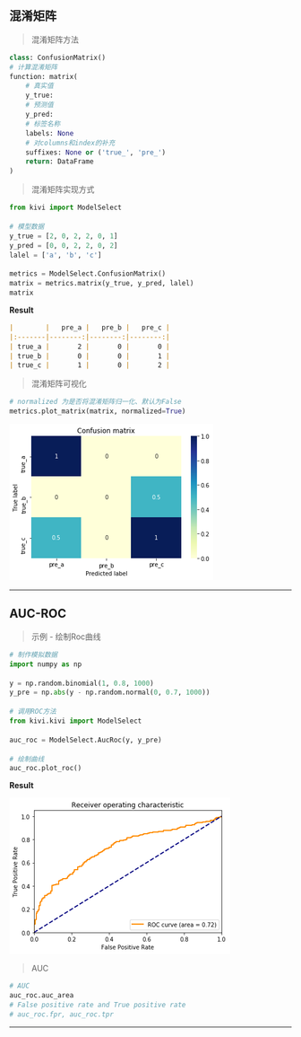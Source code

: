 ## 混淆矩阵

> 混淆矩阵方法

```python
class: ConfusionMatrix()
# 计算混淆矩阵
function: matrix(
    # 真实值
    y_true: 
    # 预测值
    y_pred: 
    # 标签名称
    labels: None
    # 对columns和index的补充
    suffixes: None or ('true_', 'pre_')
    return: DataFrame
)
```

> 混淆矩阵实现方式

```python
from kivi import ModelSelect

# 模型数据
y_true = [2, 0, 2, 2, 0, 1]
y_pred = [0, 0, 2, 2, 0, 2]
lalel = ['a', 'b', 'c']

metrics = ModelSelect.ConfusionMatrix()
matrix = metrics.matrix(y_true, y_pred, lalel)
matrix
```

**Result**

```markdown
|        |   pre_a |   pre_b |   pre_c |
|:-------|--------:|--------:|--------:|
| true_a |       2 |       0 |       0 |
| true_b |       0 |       0 |       1 |
| true_c |       1 |       0 |       2 |
```

> 混淆矩阵可视化

```python
# normalized 为是否将混淆矩阵归一化、默认为False
metrics.plot_matrix(matrix, normalized=True)
```

<img src="./img/egconfusion_matrix.png">

---

## AUC-ROC

> 示例 - 绘制Roc曲线

```python
# 制作模拟数据
import numpy as np

y = np.random.binomial(1, 0.8, 1000)
y_pre = np.abs(y - np.random.normal(0, 0.7, 1000))

# 调用ROC方法
from kivi.kivi import ModelSelect

auc_roc = ModelSelect.AucRoc(y, y_pre)

# 绘制曲线
auc_roc.plot_roc()
```

**Result**

<img src="./img/Roc_auc.png">

> AUC

```python
# AUC
auc_roc.auc_area
# False positive rate and True positive rate
# auc_roc.fpr, auc_roc.tpr
```

---
